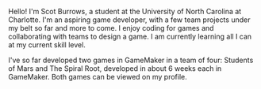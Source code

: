 Hello! I'm Scot Burrows, a student at the University of North Carolina at Charlotte. I'm an aspiring game developer, with a few team projects under my belt so far and more to come. I enjoy coding for games and collaborating with teams to design a game. I am currently learning all I can at my current skill level. 

I've so far developed two games in GameMaker in a team of four: Students of Mars and The Spiral Root, developed in about 6 weeks each in GameMaker. Both games can be viewed on my profile.

<!--
**scotburrows/scotburrows** is a ✨ _special_ ✨ repository because its `README.md` (this file) appears on your GitHub profile.

Here are some ideas to get you started:

- 🔭 I’m currently working on ...
- 🌱 I’m currently learning ...
- 👯 I’m looking to collaborate on ...
- 🤔 I’m looking for help with ...
- 💬 Ask me about ...
- 📫 How to reach me: ...
- 😄 Pronouns: ...
- ⚡ Fun fact: ...
-->
